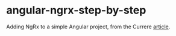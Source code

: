 # angular-ngrx-step-by-step

Adding NgRx to a simple Angular project, from the Currere [article](https://currere.co/knowledge/angular-ngrx-step-by-step). 